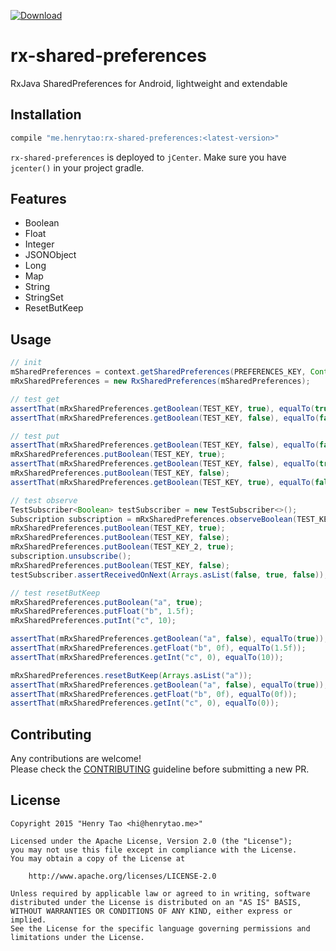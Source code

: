 [ ![Download](https://api.bintray.com/packages/henrytao-me/maven/rx-shared-preferences/images/download.svg) ](https://bintray.com/henrytao-me/maven/rx-shared-preferences/_latestVersion)

rx-shared-preferences
================

RxJava SharedPreferences for Android, lightweight and extendable 


## Installation

``` groovy
compile "me.henrytao:rx-shared-preferences:<latest-version>"
```

`rx-shared-preferences` is deployed to `jCenter`. Make sure you have `jcenter()` in your project gradle.

## Features

- Boolean
- Float
- Integer
- JSONObject
- Long
- Map
- String
- StringSet
- ResetButKeep


## Usage

``` java
// init
mSharedPreferences = context.getSharedPreferences(PREFERENCES_KEY, Context.MODE_PRIVATE);
mRxSharedPreferences = new RxSharedPreferences(mSharedPreferences);

// test get
assertThat(mRxSharedPreferences.getBoolean(TEST_KEY, true), equalTo(true));
assertThat(mRxSharedPreferences.getBoolean(TEST_KEY, false), equalTo(false));

// test put
assertThat(mRxSharedPreferences.getBoolean(TEST_KEY, false), equalTo(false));
mRxSharedPreferences.putBoolean(TEST_KEY, true);
assertThat(mRxSharedPreferences.getBoolean(TEST_KEY, false), equalTo(true));
mRxSharedPreferences.putBoolean(TEST_KEY, false);
assertThat(mRxSharedPreferences.getBoolean(TEST_KEY, true), equalTo(false));

// test observe
TestSubscriber<Boolean> testSubscriber = new TestSubscriber<>();
Subscription subscription = mRxSharedPreferences.observeBoolean(TEST_KEY, false).subscribe(testSubscriber);
mRxSharedPreferences.putBoolean(TEST_KEY, true);
mRxSharedPreferences.putBoolean(TEST_KEY, false);
mRxSharedPreferences.putBoolean(TEST_KEY_2, true);
subscription.unsubscribe();
mRxSharedPreferences.putBoolean(TEST_KEY, false);
testSubscriber.assertReceivedOnNext(Arrays.asList(false, true, false));

// test resetButKeep
mRxSharedPreferences.putBoolean("a", true);
mRxSharedPreferences.putFloat("b", 1.5f);
mRxSharedPreferences.putInt("c", 10);

assertThat(mRxSharedPreferences.getBoolean("a", false), equalTo(true));
assertThat(mRxSharedPreferences.getFloat("b", 0f), equalTo(1.5f));
assertThat(mRxSharedPreferences.getInt("c", 0), equalTo(10));

mRxSharedPreferences.resetButKeep(Arrays.asList("a"));
assertThat(mRxSharedPreferences.getBoolean("a", false), equalTo(true));
assertThat(mRxSharedPreferences.getFloat("b", 0f), equalTo(0f));
assertThat(mRxSharedPreferences.getInt("c", 0), equalTo(0));
```


## Contributing

Any contributions are welcome!  
Please check the [CONTRIBUTING](CONTRIBUTING.md) guideline before submitting a new PR.


## License

    Copyright 2015 "Henry Tao <hi@henrytao.me>"

    Licensed under the Apache License, Version 2.0 (the "License");
    you may not use this file except in compliance with the License.
    You may obtain a copy of the License at

        http://www.apache.org/licenses/LICENSE-2.0

    Unless required by applicable law or agreed to in writing, software
    distributed under the License is distributed on an "AS IS" BASIS,
    WITHOUT WARRANTIES OR CONDITIONS OF ANY KIND, either express or implied.
    See the License for the specific language governing permissions and
    limitations under the License.


